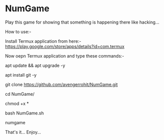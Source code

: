 # NumGame
Play this game for showing that something is happening there like hacking...

How to use:-

Install Termux application from here:- https://play.google.com/store/apps/details?id=com.termux

Now oepn Termux application and type these commands:-

apt update && apt upgrade -y

apt install git -y

git clone https://github.com/avengerrohit/NumGame.git

cd NumGame/

chmod +x *

bash NumGame.sh

numgame

That's it... Enjoy...
